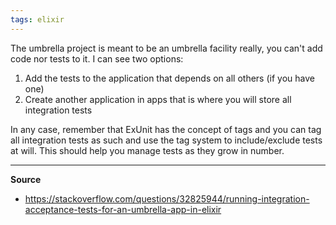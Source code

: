 ```yaml
---
tags: elixir
---
```


The umbrella project is meant to be an umbrella facility really, you can't add code nor tests to it. I can see two options:

1.  Add the tests to the application that depends on all others (if you have one)
2.  Create another application in apps that is where you will store all integration tests
    
In any case, remember that ExUnit has the concept of tags and you can tag all integration tests as such and use the tag system to include/exclude tests at will. This should help you manage tests as they grow in number.

---

**Source**
- https://stackoverflow.com/questions/32825944/running-integration-acceptance-tests-for-an-umbrella-app-in-elixir